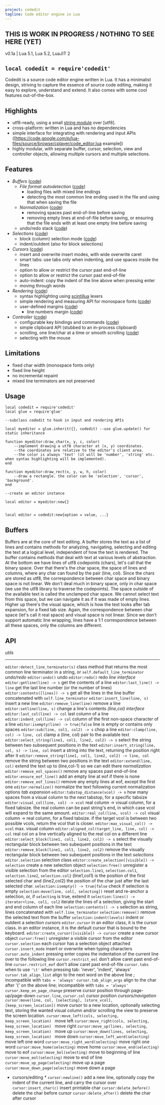 ```yaml
---
project: codedit
tagline: Code editor engine in Lua
---
```


##  THIS IS WORK IN PROGRESS / NOTHING TO SEE HERE (YET)

v0.1a | Lua 5.1, Lua 5.2, LuaJIT 2

## `local codedit = require'codedit'`

Codedit is a source code editor engine written in Lua. It has a minimalist design, striving to capture the
essence of source code editing, making it easy to explore, understand and extend.
It also comes with some cool features out-of-the-box.

## Highlights

  * utf8-ready, using a small [string module](http://code.google.com/p/lua-files/source/browse/codedit_str.lua) over [utf8].
  * cross-platform: written in Lua and has no dependencies
  * simple interface for integrating with rendering and input APIs ([https://code.google.com/p/lua-files/source/browse/cplayer/code_editor.lua example])
  * highly modular, with separate buffer, cursor, selection, view and controller objects, allowing multiple cursors and multiple selections.

## Features

  * *Buffers* ([code](http://code.google.com/p/lua-files/source/browse/codedit_buffer.lua))
    * *File format autodetection* ([code](http://code.google.com/p/lua-files/source/browse/codedit_detect.lua))
      * loading files with mixed line endings
      * detecting the most common line ending used in the file and using that when saving the file
    * *Normalization* ([code](http://code.google.com/p/lua-files/source/browse/codedit_normal.lua))
      * removing spaces past end-of-line before saving
      * removing empty lines at end-of-file before saving, or ensuring that the file ends with at least one empty line before saving
    * undo/redo stack ([code](http://code.google.com/p/lua-files/source/browse/codedit_undo.lua))
  * *Selections* ([code](http://code.google.com/p/lua-files/source/browse/codedit_selction.lua))
    * block (column) selection mode ([code](http://code.google.com/p/lua-files/source/browse/codedit_blocksel.lua))
    * indent/outdent (also for block selections)
  * *Cursors* ([code](http://code.google.com/p/lua-files/source/browse/codedit_cursor.lua))
    * insert and overwrite insert modes, with wide overwrite caret
    * smart tabs: use tabs only when indenting, and use spaces inside the lines
    * option to allow or restrict the cursor past end-of-line
    * option to allow or restrict the cursor past end-of-file
    * auto-indent: copy the indent of the line above when pressing enter
    * moving through words
  * *Rendering* ([code](http://code.google.com/p/lua-files/source/browse/codedit_render.lua))
    * syntax highlighting using [scintillua](http://foicica.com/scintillua/) lexers
    * simple rendering and measuring API for monospace fonts ([code](http://code.google.com/p/lua-files/source/browse/codedit_metrics.lua))
    * user-defined margins ([code](http://code.google.com/p/lua-files/source/browse/codedit_margin.lua))
      * line numbers margin ([code](http://code.google.com/p/lua-files/source/browse/codedit_line_numbers.lua))
  * *Controller* ([code](http://code.google.com/p/lua-files/source/browse/codedit_editor.lua))
    * configurable key bindings and commands ([code](http://code.google.com/p/lua-files/source/browse/codedit_keys.lua))
    * simple clipboard API (stubbed to an in-process clipboard)
    * scrolling, one line/char at a time or smooth scrolling ([code](http://code.google.com/p/lua-files/source/browse/codedit_scroll.lua))
    * selecting with the mouse


## Limitations

  * fixed char width (monospace fonts only)
  * fixed line height
  * no incremental repaint
  * mixed line terminators are not preserved

## Usage

	local codedit = require'codedit'
	local glue = require'glue'

	--subclass codedit to hook in input and rendering APIs

	local myeditor = glue.inherit({}, codedit) --use glue.update() for static inheritance

	function myeditor:draw_char(x, y, c, color)
		--implement drawing a utf8 character at (x, y) coordinates.
		--the coordinates are relative to the editor's client area.
		--the color is always 'text' (it will be 'number', 'string' etc. when syntax highlighting will be implemented).
	end

	function myeditor:draw_rect(x, y, w, h, color)
		--draw a rectangle. the color can be 'selection', 'cursor', 'background'.
	end

	--create an editor instance

	local editor = myeditor:new{}


	local editor = codedit:new{option = value, ...}


## Buffers

Buffers are at the core of text editing. A buffer stores the text as a list of lines and contains methods for analyzing,
navigating, selecting and editing the text at a logical level, independent of how the text is rendered.
The buffer contains methods that deal with text at various levels of abstraction. At the bottom we have lines of
utf8 codepoints (chars), let's call that the binary space. Over that there's the char space, the space of lines
and columns, where any char can found by the pair (line, col). Since the chars are stored as utf8, the correspondence
between char space and binary space is not linear. We don't deal much in binary space, only in char space
(we use the utf8 library to traverse the codepoints). The space outside of the available text is called the unclamped
char space. We cannot select text from this space, but we can navigate it as if it was made of empty lines.
Higher up there's the visual space, which is how the text looks after tab expansion, for a fixed tab size.
Again, the correspondence between char space (let's call it real space) and visual space is not linear.
Since we don't support automatic line wrapping, lines have a 1:1 correspondence between all these spaces,
only the columns are different.


## API

*utils*
----------------------------------------------------------------------------------------- ----------------------------------------------------------------------------------------------
`editor:detect_line_terminator(s)`                                                                            class method that returns the most common line terminator in a string, or `self.default_line_terminator`
*undo/redo*
`editor:undo()`                                                                            undo
`editor:redo()`                                                                            redo
*line interface*
`editor:getline(line) -> s`                                                                            get the contents of a line
`editor:last_line() -> line`                                                                            get the last line number (or the number of lines)
`editor:contents([lines]) -> s`                                                                            get all the lines in the line buffer concatenated with `self.line_terminator`
`editor:insert_line(line, s)`                                                                            insert a new line
`editor:remove_line(line)`                                                                            remove a line
`editor:setline(line, s)`                                                                            change a line's contents
*(line,col) interface*
`editor:last_col(line) -> col`                                                                            last column of a line
`editor:indent_col(line) -> col`                                                                            column of the first non-space character of a line
`editor:isempty(line) -> true|false`                                                                            line is empty or contains only spaces
`editor:sub(line, col1, col2) -> s`                                                                            chop a line
`editor:clamp(line, col) -> line, col`                                                                            clamp a (line, col) pair to the available text
`editor:select_string(line1, col1, line2, col2) -> s`                                                                            select the string between two subsequent positions in the text
`editor:insert_string(line, col, s) -> line, col`                                                                            insert a string into the text, returning the position right after it
`editor:remove_string(line1, col1, line2, col2) -> line, col`                                                                            remove the string between two positions in the text
`editor:extend(line, col)`                                                                            extend the text up to (line,col-1) so we can edit there
*normalization*
`editor:remove_eol_spaces()`                                                                            remove any spaces past end-of-line
`editor:ensure_eof_line()`                                                                            add an empty line at eof if there is none
`editor:remove_eof_lines()`                                                                            remove any empty lines at eof, except the first one
`editor:normalize()`                                                                            normalize the text following current normalization options
*tab expansion*
`editor:tabstop_distance(vcol) -> n`                                                                            how many spaces from a visual column to the next tabstop, for a specific tabsize
`editor:visual_col(line, col) -> vcol`                                                                            real column -> visual column, for a fixed tabsize. the real column can be past string's end, in which case vcol will expand to the same amount.
`editor:real_col(line, vcol) -> col`                                                                            visual column -> real column, for a fixed tabsize. if the target vcol is between two possible vcols, return the vcol that is closer.
`editor:max_visual_col() -> vcol`                                                                            max. visual column
`editor:aligned_col(target_line, line, col) -> col`                                                                            real col on a line vertically aligned to the real col on a different line
`editor:select_block(line1, col1, line2, col2) -> s`                                                                            select the visually rectangular block between two subequent positions in the text
`editor:remove_block(line1, col1, line2, col2)`                                                                            remove the visually rectangular block between two subequent positions in the text
*selections*
`editor.selection`                                                                            selection class
`editor:create_selection([visible]) -> selection`                                                                            create a new selection object
`selection:free()`                                                                            unregister a visible selection from the editor
`selection.line1`, `selection.col1`, `selection.line2`, `selection.col2`                                                                            (line1,col1) is the position of the first selected char and (line2,col2) the position of the char just after the last selected char.
`selection:isempty() -> true|false`                                                                            check if selection is empty
`selection:move(line, col[, selecting])`                                                                            reset and re-anchor a selection, or, if `selecting` is true, extend it
`selection:lines() -> iterator<line, col1, col2`                                                                            iterate the lines of a selection, giving the start and end column of each line
`selection:contents() -> s`                                                                            selection as string, lines concatenated with `self.line_terminator`
`selection:remove()`                                                                            remove the selected text from the buffer
`selection:indent(levels)`                                                                            indent or outdent a selection
*cursors*
`editor.cursor`                                                                            in an editor class, it is the cursor class. in an editor instance, it is the default cursor that is bound to the keyboard.
`editor:create_cursor([visible]) -> cursor`                                                                            create a new cursor object
`cursor:free()`                                                                            unregister a visible cursor from the editor
`cursor.selection`                                                                            each cursor has a selection object attached
`cursor.insert_mode`                                                                            insert or overwrite when typing characters
`cursor.auto_indent`                                                                            pressing enter copies the indentation of the current line over to the following line
`cursor.restrict_eol`                                                                            don't allow caret past end-of-line
`cursor.restrict_eof`                                                                            don't allow caret past end-of-file
`cursor.tabs`                                                                            when to use `'\t'` when pressing tab: 'never', 'indent', 'always'
`cursor.tab_align_list`                                                                            align to the next word on the above line ; incompatible with `tabs = 'always'`
`cursor.tab_align_args`                                                                            align to the char after '(' on the above line; incompatible with `tabs = 'always'`
`cursor.keep_on_page_change`                                                                            preserve cursor position through page-up/page-down
`cursor.line`, `cursor.col`                                                                            cursor position
*cursors/navigation*
`cursor:move(line, col, [selecting], [store_vcol], [keep_screen_location])`                                                                            move cursor to a new location, optionally selecting text, storing the wanted visual column and/or scrolling the view to preserve the screen location.
`cursor:move_left(cols, selecting, keep_screen_location) `                                                                            move left
`cursor:move_right(cols, selecting, keep_screen_location) `                                                                            move right
`cursor:move_up(lines, selecting, keep_screen_location) `                                                                            move up
`cursor:move_down(lines, selecting, keep_screen_location) `                                                                            move down
`cursor:move_left_word(selecting)`                                                                            move left one word
`cursor:move_right_word(selecting)`                                                                            move right one word
`cursor:move_home(selecting)`                                                                            move home
`cursor:move_end(selecting)`                                                                            move to eof
`cursor:move_bol(selecting)`                                                                            move to beginning of line
`cursor:move_eol(selecting)`                                                                            move to end of line
`cursor:move_up_page(selecting)`                                                                            move up a page
`cursor:move_down_page(selecting)`                                                                            move down a page
* cursors/editing *
`cursor:newline()`                                                                            add a new line, optionally copy the indent of the current line, and carry the cursor over
`cursor:insert_char(c)`                                                                            insert printable char
`cursor:delete_before()`                                                                            delete the char before cursor
`cursor:delete_after()`                                                                            delete the char after cursor
